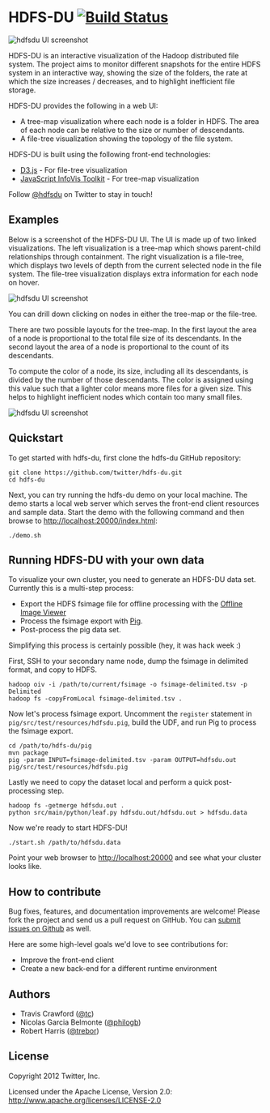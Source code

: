 # HDFS-DU [![Build Status](https://secure.travis-ci.org/twitter/hdfs-du.png)](http://travis-ci.org/twitter/hdfs-du)

![hdfsdu UI screenshot](https://github.com/twitter/hdfs-du/raw/master/docs/img/v1.png)

HDFS-DU is an interactive visualization of the Hadoop distributed file system. The project aims to monitor different snapshots for the entire HDFS system in an interactive way, showing the size of the folders, the rate at which the size increases / decreases, and to highlight inefficient file storage.

HDFS-DU provides the following in a web UI:

* A tree-map visualization where each node is a folder in HDFS. The area of each node can be relative to the size or number of descendants.
* A file-tree visualization showing the topology of the file system.

HDFS-DU is built using the following front-end technologies:

* [D3.js](http://d3js.org) - For file-tree visualization
* [JavaScript InfoVis Toolkit](http://thejit.org/) - For tree-map visualization

Follow [@hdfsdu](https://twitter.com/hdfsdu) on Twitter to stay in touch!

## Examples

Below is a screenshot of the HDFS-DU UI. The UI is made up of two linked visualizations. The left visualization is a tree-map which shows parent-child relationships through containment. The right visualization is a file-tree, which displays two levels of depth from the current selected node in the file system. The file-tree visualization displays extra information for each node on hover.

![hdfsdu UI screenshot](https://github.com/twitter/hdfs-du/raw/master/docs/img/1.png)

You can drill down clicking on nodes in either the tree-map or the file-tree.

There are two possible layouts for the tree-map. In the first layout the area of a node is proportional to the total file size of its descendants. In the second layout the area of a node is proportional to the count of its descendants. 

To compute the color of a node, its size, including all its descendants, is divided by the number of those descendants.  The color is assigned using this value such that a lighter color means more files for a given size.   This helps to highlight inefficient nodes which contain too many small files.

![hdfsdu UI screenshot](https://github.com/twitter/hdfs-du/raw/master/docs/img/2.png)

## Quickstart

To get started with hdfs-du, first clone the hdfs-du GitHub repository:

```
git clone https://github.com/twitter/hdfs-du.git
cd hdfs-du
```

Next, you can try running the hdfs-du demo on your local machine. The demo
starts a local web server which serves the front-end client resources and sample
data. Start the demo with the following command and then browse to
[http://localhost:20000/index.html](http://localhost:20000/index.html):

```
./demo.sh
```

## Running HDFS-DU with your own data

To visualize your own cluster, you need to generate an HDFS-DU data set. Currently this is a
multi-step process:

* Export the HDFS fsimage file for offline processing with the
  [Offline Image Viewer](http://hadoop.apache.org/hdfs/docs/current/hdfs_imageviewer.html)
* Process the fsimage export with [Pig](http://pig.apache.org).
* Post-process the pig data set.

Simplifying this process is certainly possible (hey, it was hack week :)

First, SSH to your secondary name node, dump the fsimage in delimited format, and copy to HDFS.

```
hadoop oiv -i /path/to/current/fsimage -o fsimage-delimited.tsv -p Delimited
hadoop fs -copyFromLocal fsimage-delimited.tsv .
```

Now let's process fsimage export. Uncomment the `register` statement in
`pig/src/test/resources/hdfsdu.pig`, build the UDF, and run Pig to process the fsimage export.

```
cd /path/to/hdfs-du/pig
mvn package
pig -param INPUT=fsimage-delimited.tsv -param OUTPUT=hdfsdu.out pig/src/test/resources/hdfsdu.pig
```

Lastly we need to copy the dataset local and perform a quick post-processing step.

```
hadoop fs -getmerge hdfsdu.out .
python src/main/python/leaf.py hdfsdu.out/hdfsdu.out > hdfsdu.data
```

Now we're ready to start HDFS-DU!

```
./start.sh /path/to/hdfsdu.data
```

Point your web browser to [http://localhost:20000](http://localhost:20000) and see what your
cluster looks like.

## How to contribute

Bug fixes, features, and documentation improvements are welcome! Please fork the project and send us
a pull request on GitHub. You can [submit issues on Github](https://github.com/twitter/hdfs-du/issues)
as well.

Here are some high-level goals we'd love to see contributions for:

* Improve the front-end client
* Create a new back-end for a different runtime environment

## Authors

* Travis Crawford ([@tc](https://twitter.com/tc/))
* Nicolas Garcia Belmonte ([@philogb](https://twitter.com/philogb))
* Robert Harris ([@trebor](https://twitter.com/trebor))

## License

Copyright 2012 Twitter, Inc.

Licensed under the Apache License, Version 2.0: http://www.apache.org/licenses/LICENSE-2.0
